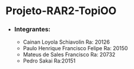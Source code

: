 # Projeto-RAR2-TopiOO

* ### Integrantes:
  * Cainan Loyola Schiavolin Ra: 20126
  * Paulo Henrique Francisco Felipe Ra: 20150
  * Mateus de Sales Francisco Ra: 20732
  * Pedro Sakai Ra:20151
